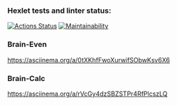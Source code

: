### Hexlet tests and linter status:
[![Actions Status](https://github.com/RCFixer/python-project-49/actions/workflows/hexlet-check.yml/badge.svg)](https://github.com/RCFixer/python-project-49/actions)
[![Maintainability](https://api.codeclimate.com/v1/badges/5a4dab013a37d9772352/maintainability)](https://codeclimate.com/github/RCFixer/python-project-49/maintainability)

### Brain-Even
https://asciinema.org/a/0tXKhfFwoXurwifSObwKsv6X6

### Brain-Calc
https://asciinema.org/a/rVcGy4dzSBZSTPr4RfPlcszLQ